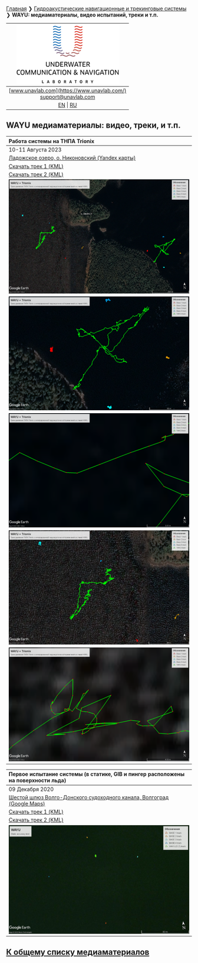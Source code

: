 [Главная](/README_RU) ❯ [Гидроакустические навигационные и трекинговые системы](/navigation_and_tracking_systems_ru) ❯ **WAYU: медиаматериалы, видео испытаний, треки и т.п.**

| ![logo](/documentation/sm_logo.png) |
| :---: |
| [www.unavlab.com](https://www.unavlab.com/) <br/> [support@unavlab.com](mailto:support@unavlab.com) |
| [EN](\documentation\EN\WAYU\media) \| [RU](\documentation\RU\WAYU\media) |

## WAYU медиаматериалы: видео, треки, и т.п.

| Работа системы на ТНПА Trionix |
| :--- |
| 10-11 Августа 2023 |
| [Ладожское озеро, о. Никоновский (Yandex карты)](https://yandex.ru/maps/-/C-Fr5nA) |
| [Скачать трек 1 (KML)](/documentation/WAYU_Trionix_10_AUG_Valaam.kml) |
| [Скачать трек 2 (KML)](/documentation/WAYU_Trionix_11_AUG_Valaam.kml) |
| ![](/documentation/wayu_trionix_10_11_AUG_valaam.png) |
| ![](/documentation/wayu_trionix_10_AUG_valaam.png) |
| ![](/documentation/wayu_trionix_10_AUG_valaam_zoomin.png) |
| ![](/documentation/wayu_trionix_11_AUG_valaam.png) |
| ![](/documentation/wayu_trionix_11_AUG_valaam_zoomin.png) |


| Первое испытание системы (в статике, GIB и пингер расположены на поверхности льда) |
| :--- |
| 09 Декабря 2020 |
| [Шестой шлюз Волго-Донского судоходного канала, Волгоград (Google Maps)](https://goo.gl/maps/rmktnCWcauE4HbcZ6) |
| [Скачать трек 1 (KML)](/documentation/WAYU_Tracks_11-23-05_static.kml) |
| [Скачать трек 2 (KML)](/documentation/WAYU_Tracks_11-56-52_static_wide.kml) |
| ![](/documentation/WAYU_Tracks_11-56-52_static_wide.jpg) |

## [К общему списку медиаматериалов](/../../media_videos_ru)
